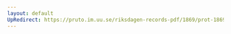 ```yaml
---
layout: default
UpRedirect: https://pruto.im.uu.se/riksdagen-records-pdf/1869/prot-1869--fk--407.pdf
---
```

